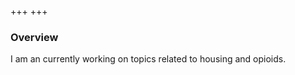 +++
+++

### Overview
I am an currently working on topics related to housing and opioids.

<!-- ### Where I was wrong in Graduate School 
- I didn't think I would really need to learn how to program 
- I thought topics like measure theory were "too" difficult to learn 
- I thought I needed to understand the theory of deep learning before I could start using it in practice 
- I thought multiple hypothesis testing was first order 

### Where I was right in Graduate School 
- I bet on a lot of smart/excellent people. To name a few
    - Josh Angrist, Larry Wasserman, Hiro Kaido, The Jax Team, Patrick Kidger
- It's all about interpretation
    - Applied econometrics is all about interpretation. Someone fits a statistical model in a given context. How should we interpret the results? -->
